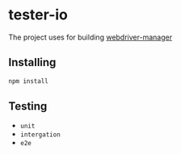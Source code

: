 # tester-io

The project uses for building [webdriver-manager](https://www.npmjs.com/package/webdriver-manager)

## Installing

```bash
npm install
```

## Testing

- `unit`
- `intergation`
- `e2e`
